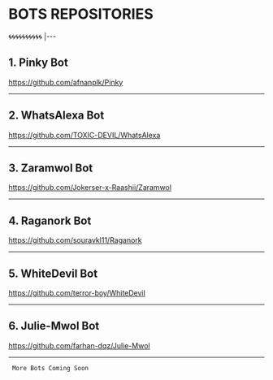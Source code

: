 # BOTS REPOSITORIES

🌀🌀🌀🌀🌀🌀🌀🌀🌀🌀
|---


## 1. Pinky Bot

https://github.com/afnanplk/Pinky

---

## 2. WhatsAlexa Bot

https://github.com/TOXIC-DEVIL/WhatsAlexa

---

## 3. Zaramwol Bot

https://github.com/Jokerser-x-Raashii/Zaramwol

---

## 4. Raganork Bot

https://github.com/souravkl11/Raganork

---

## 5. WhiteDevil Bot

https://github.com/terror-boy/WhiteDevil

---

## 6. Julie-Mwol Bot

https://github.com/farhan-dqz/Julie-Mwol

---


~~~
 More Bots Coming Soon
~~~
